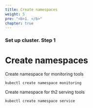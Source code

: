 ```yaml
---
title: Create namespaces
weight: 5
pre: "<b>1. </b>"
chapter: true
---
```


### Set up cluster. Step 1

# Create namespaces

Create namespace for monitoring tools
```shell
kubectl create namespace monitoring
```

Create namespace for th2 serving tools
```shell
kubectl create namespace service
```
